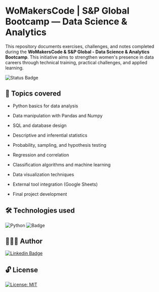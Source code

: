 # WoMakersCode | S&P Global Bootcamp — Data Science & Analytics

This repository documents exercises, challenges, and notes completed during the **WoMakersCode & S&P Global - Data Science & Analytics Bootcamp**. This initiative aims to strengthen women's presence in data careers through technical training, practical challenges, and applied learning.

![Status Badge](https://img.shields.io/static/v1?label=STATUS&message=COMPLETE&color=008000)

## 🧠 Topics covered

* Python basics for data analysis

* Data manipulation with Pandas and Numpy

* SQL and database design

* Descriptive and inferential statistics

* Probability, sampling, and hypothesis testing

* Regression and correlation

* Classification algorithms and machine learning

* Data visualization techniques

* External tool integration (Google Sheets)

* Final project development 

## 🛠️ Technologies used

<img alt="Python" src="https://img.shields.io/badge/-Python-blue?style=flat&logo=python&logoColor=yellow" />  ![Badge](https://img.shields.io/badge/Colab-Google-%F9AB00?style=flat&logo=Google-Colab&color=blue)

## 👩🏻‍💻 Author

[![Linkedin Badge](https://img.shields.io/badge/-Patrícia-blue?style=flat&logo=Linkedin&logoColor=white&link=https://www.linkedin.com/in/pathilink/)](https://www.linkedin.com/in/pathilink/)

## 🔓 License

[![License: MIT](https://img.shields.io/badge/License-MIT-750014.svg)](https://opensource.org/licenses/MIT)